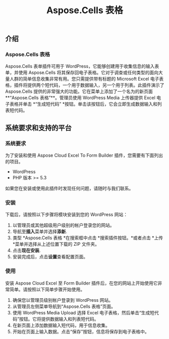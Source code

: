 ﻿---
title: Aspose.Cells 表格
second_title: Aspose.Cells Cloud Documen
type: docs
url: /zh/aspose-cells-forms/
description: Aspose.Cells云支持Excel创建、转换、合并、拆分、保护、内部对象操作等
weight: 10
kwords: Excel, Office 云、REST API、电子表格、PDF、CSV、Json、Markdwon、Aspose.Cells 表格
---
## **介绍**
### **Aspose.Cells 表格**
Aspose.Cells 表单插件可用于 WordPress，它能够创建用于收集信息的输入表单，并使用 Aspose.Cells 将其保存回电子表格。它对于调查或任何类型的面向大量人群的简单信息收集非常有用。您只需提供带有标题的 Microsoft Excel 电子表格，插件将提供两个短代码，一个用于数据输入，另一个用于列表。此插件演示了 Aspose.Cells 提供的非常强大的功能。它在菜单上添加了一个名为的新页面**“Aspose.Cells 表格”**。管理员使用 WordPress Media 上传器提供 Excel 电子表格并单击 \*“生成短代码” \*按钮。单击该按钮后，它会立即生成数据输入和列表短代码。
## **系统要求和支持的平台**
### **系统要求**
为了安装和使用 Aspose Cloud Excel To Form Builder 插件，您需要有下面列出的项目。

- WordPress
- PHP 版本 >= 5.3

如果您在安装或使用此插件时发现任何问题，请随时与我们联系。
### **安装**
下载后，请按照以下步骤将模块安装到您的 WordPress 网站：

1. 以管理员或其他超级用户级别的帐户登录您的网站。
1. 导航至**插入**菜单并选择**添新**.
1. 类型 \*Aspose.Cells 表格 \*在搜索框中点击 \*搜索插件按钮。\*或者点击 \*上传 \*菜单并选择从上述位置下载的 ZIP 文件夹。
1. 点击**现在安装**.
1. 安装完成后，点击**设置**查看配置页面。
### **使用**
安装 Aspose Cloud Excel 至 Form Builder 插件后，在您的网站上开始使用它非常简单。请按照以下简单步骤开始使用。

1. 确保您以管理员级别帐户登录到 WordPress 网站。
1. 从管理员左侧菜单导航到“Aspose.Cells 表格”页面。
1. 使用 WordPress Media Upload 选择 Excel 电子表格，然后单击“生成短代码”按钮。它将提供数据输入和列表短代码。
1. 在新页面上添加数据输入短代码，用于信息收集。
1. 开始在页面上输入数据。点击“保存”按钮，信息将保存到电子表格中。
